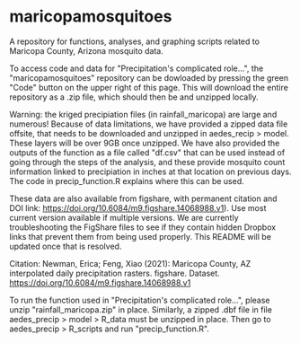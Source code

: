 # maricopamosquitoes
A repository for functions, analyses, and graphing scripts related to Maricopa County, Arizona mosquito data.

To access code and data for "Precipitation's complicated role...", the "maricopamosquitoes" repository can be 
dowloaded by pressing the green "Code" button on the upper right of this page. This will download the entire
repository as a .zip file, which should then be and unzipped locally.

Warning: the kriged precipiation files (in rainfall_maricopa) are large and numerous! Because of data limitations, 
we have provided a zipped data file offsite, that needs to be downloaded and unzipped in 
aedes_recip > model. These layers will be over 9GB once unzipped. We have also provided the outputs of 
the function as a file called "df.csv" that can be used instead of going through the steps of the analysis,
and these provide mosquito count information linked to precipiation in inches at that location on
previous days. The code in precip_function.R explains where this can be used.


These data are also available from figshare, with permanent citation and DOI link: 
https://doi.org/10.6084/m9.figshare.14068988.v1). Use most current version available if multiple versions.
We are currently troubleshooting the FigShare files to see if they contain hidden Dropbox links that
prevent them from being used properly. This README will be updated once that is resolved.

Citation: Newman, Erica; Feng, Xiao (2021): Maricopa County, AZ interpolated daily precipitation rasters. figshare. 
Dataset. https://doi.org/10.6084/m9.figshare.14068988.v1 

To run the function used in "Precipitation's complicated role...", please unzip "rainfall_maricopa.zip" in place.
Similarly, a zipped .dbf file in file aedes_precip > model > R_data must be unzipped in place. Then go
to aedes_precip > R_scripts and run "precip_function.R".
